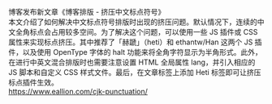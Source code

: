 <p>博客发布新文章《博客排版 - 挤压中文标点符号》<br />本文介绍了如何解决中文标点符号排版时出现的挤压问题。默认情况下，连续的中文全角标点会占用较多空间。为了解决这个问题，可以使用一些 JS 插件或 CSS 属性来实现标点挤压。其中推荐了「赫蹏」（heti）和 ethantw/Han 这两个 JS 插件，以及使用 OpenType 字体的 halt 功能来将全角字符显示为半角形式。此外，在进行中英文混合排版时也需要注意设置 HTML 全局属性 lang，并引入相应的 JS 脚本和自定义 CSS 样式文件。最后，在文章标签上添加 Heti 标签即可让挤压标点插件生效。<br /><a href="https://www.eallion.com/cjk-punctuation/" target="_blank" rel="nofollow noopener" translate="no"><span class="invisible">https://www.</span><span class="">eallion.com/cjk-punctuation/</span><span class="invisible"></span></a></p>